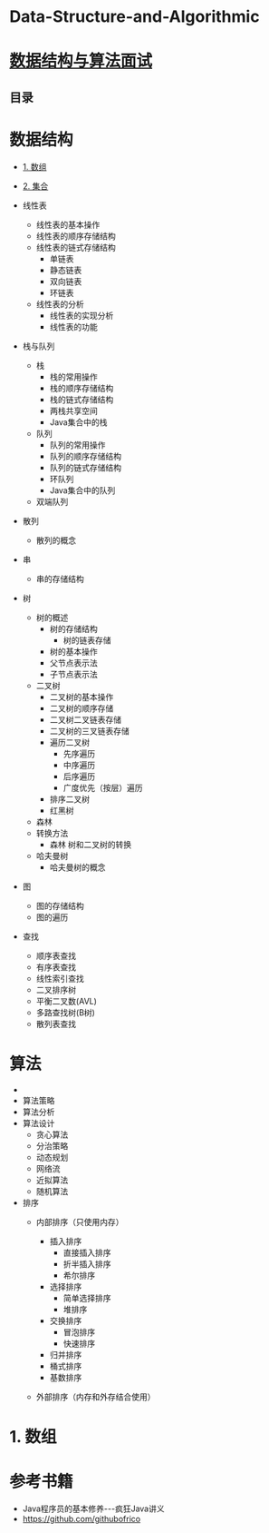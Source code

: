 # Data-Structure-and-Algorithmic

# [数据结构与算法面试](https://github.com/stevenli91748/Data-Structure-and-Algorithmic/blob/master/Interview/README)

目录
---

#  数据结构
   *  [1. 数组](#1.-数组)
   *  [2. 集合]()
   *  线性表
      *  线性表的基本操作
      *  线性表的顺序存储结构
      *  线性表的链式存储结构
         *  单链表
         *  静态链表
         *  双向链表
         *  环链表
      *  线性表的分析
         *  线性表的实现分析
         *  线性表的功能
   *  栈与队列
      *  栈
         *  栈的常用操作
         *  栈的顺序存储结构
         *  栈的链式存储结构
         *  两栈共享空间
         *  Java集合中的栈
       *  队列
          *  队列的常用操作
          *  队列的顺序存储结构
          *  队列的链式存储结构
          *  环队列
          *  Java集合中的队列
      *  双端队列
   *  散列
      *  散列的概念
      
   *  串
      *  串的存储结构
   *  树
      *  树的概述
         *  树的存储结构 
            *  树的链表存储
         *  树的基本操作
         *  父节点表示法
         *  子节点表示法
      *  二叉树
         *  二叉树的基本操作
         *  二叉树的顺序存储
         *  二叉树二叉链表存储
         *  二叉树的三叉链表存储
         *  遍历二叉树
            *  先序遍历
            *  中序遍历
            *  后序遍历
            *  广度优先（按层）遍历
         *  排序二叉树
         *  红黑树
      *  森林
      *  转换方法
         *  森林 树和二叉树的转换
      *  哈夫曼树
         *  哈夫曼树的概念
         
   *  图
      *  图的存储结构
      *  图的遍历
   *  查找
      *  顺序表查找
      *  有序表查找
      *  线性索引查找
      *  二叉排序树
      *  平衡二叉数(AVL)
      *  多路查找树(B树)
      *  散列表查找
      

#  算法
   *  
   *  算法策略
   *  算法分析
   *  算法设计
      *  贪心算法
      *  分治策略
      *  动态规划
      *  网络流
      *  近拟算法
      *  随机算法
   *  排序
      * 内部排序（只使用内存）
        *  插入排序
           *  直接插入排序
           *  折半插入排序
           *  希尔排序
        *  选择排序
           *  简单选择排序
           *  堆排序
        *  交换排序
           *  冒泡排序
           *  快速排序
        *  归并排序
        *  桶式排序
        *  基数排序
     
      *  外部排序（内存和外存结合使用）

# 1. 数组
      
      
      
#  参考书籍

   *  Java程序员的基本修养---疯狂Java讲义
   *  https://github.com/githubofrico
   
